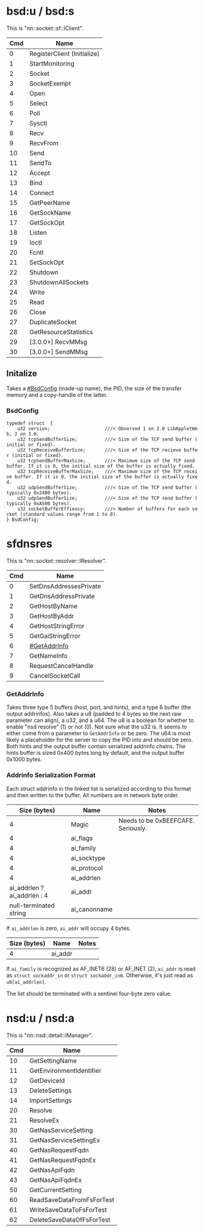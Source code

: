 # bsd:u / bsd:s

This is "nn::socket::sf::IClient".

| Cmd | Name                        |
| --- | --------------------------- |
| 0   | RegisterClient (Initialize) |
| 1   | StartMonitoring             |
| 2   | Socket                      |
| 3   | SocketExempt                |
| 4   | Open                        |
| 5   | Select                      |
| 6   | Poll                        |
| 7   | Sysctl                      |
| 8   | Recv                        |
| 9   | RecvFrom                    |
| 10  | Send                        |
| 11  | SendTo                      |
| 12  | Accept                      |
| 13  | Bind                        |
| 14  | Connect                     |
| 15  | GetPeerName                 |
| 16  | GetSockName                 |
| 17  | GetSockOpt                  |
| 18  | Listen                      |
| 19  | Ioctl                       |
| 20  | Fcntl                       |
| 21  | SetSockOpt                  |
| 22  | Shutdown                    |
| 23  | ShutdownAllSockets          |
| 24  | Write                       |
| 25  | Read                        |
| 26  | Close                       |
| 27  | DuplicateSocket             |
| 28  | GetResourceStatistics       |
| 29  | \[3.0.0+\] RecvMMsg         |
| 30  | \[3.0.0+\] SendMMsg         |

## Initalize

Takes a [\#BsdConfig](#BsdConfig "wikilink") (made-up name), the PID,
the size of the transfer memory and a copy-handle of the
latter.

### BsdConfig

`typedef struct  {`  
`    u32 version;                    ///< Observed 1 on 2.0 LibAppletWeb, 2 on 3.0.`  
`    u32 tcpSendBufferSize;          ///< Size of the TCP send buffer (initial or fixed).`  
`    u32 tcpReceiveBufferSize;       ///< Size of the TCP recieve buffer (initial or fixed).`  
`    u32 tcpSendBufferMaxSize;       ///< Maximum size of the TCP send buffer. If it is 0, the initial size of the buffer is actually fixed.`  
`    u32 tcpReceiveBufferMaxSize;    ///< Maximum size of the TCP receive buffer. If it is 0, the initial size of the buffer is actually fixed.`  
`    u32 udpSendBufferSize;          ///< Size of the TCP send buffer (typically 0x2400 bytes).`  
`    u32 udpSendBufferSize;          ///< Size of the TCP send buffer (typically 0xA500 bytes).`  
`    s32 socketBufferEffiency;       ///< Number of buffers for each socket (standard values range from 1 to 8).`  
`} BsdConfig;`

# sfdnsres

This is "nn::socket::resolver::IResolver".

| Cmd | Name                                     |
| --- | ---------------------------------------- |
| 0   | SetDnsAddressesPrivate                   |
| 1   | GetDnsAddressPrivate                     |
| 2   | GetHostByName                            |
| 3   | GetHostByAddr                            |
| 4   | GetHostStringError                       |
| 5   | GetGaiStringError                        |
| 6   | [\#GetAddrInfo](#GetAddrInfo "wikilink") |
| 7   | GetNameInfo                              |
| 8   | RequestCancelHandle                      |
| 9   | CancelSocketCall                         |

### GetAddrInfo

Takes three type 5 buffers (host, port, and hints), and a type 6 buffer
(the output addrinfos). Also takes a u8 (padded to 4 bytes so the next
raw parameter can align), a u32, and a u64. The u8 is a boolean for
whether to enable "nsd resolve" (1) or not (0). Not sure what the u32
is. It seems to either come from a parameter to `GetAddrInfo` or be
zero. The u64 is most likely a placeholder for the server to copy the
PID into and should be zero. Both hints and the output buffer contain
serialized addrinfo chains. The hints buffer is sized 0x400 bytes long
by default, and the output buffer 0x1000 bytes.

### Addrinfo Serialization Format

Each struct addrinfo in the linked list is serialized according to this
format and then written to the buffer. All numbers are in network byte
order.

| Size (bytes)                  | Name          | Notes                              |
| ----------------------------- | ------------- | ---------------------------------- |
| 4                             | Magic         | Needs to be 0xBEEFCAFE. Seriously. |
| 4                             | ai\_flags     |                                    |
| 4                             | ai\_family    |                                    |
| 4                             | ai\_socktype  |                                    |
| 4                             | ai\_protocol  |                                    |
| 4                             | ai\_addrlen   |                                    |
| ai\_addrlen ? ai\_addrlen : 4 | ai\_addr      |                                    |
| null-terminated string        | ai\_canonname |                                    |

If `ai_addrlen` is zero, `ai_addr` will occupy 4 bytes.

| Size (bytes) | Name     | Notes |
| ------------ | -------- | ----- |
| 4            | ai\_addr |       |

If `ai_family` is recognized as AF\_INET6 (28) or AF\_INET (2),
`ai_addr` is read as `struct sockaddr_in` or `struct sockaddr_in6`.
Otherwise, it's just read as `u8[ai_addrlen]`.

The list should be terminated with a sentinel four-byte zero value.

# nsd:u / nsd:a

This is "nn::nsd::detail::IManager".

| Cmd | Name                      |
| --- | ------------------------- |
| 10  | GetSettingName            |
| 11  | GetEnvironmentIdentifier  |
| 12  | GetDeviceId               |
| 13  | DeleteSettings            |
| 14  | ImportSettings            |
| 20  | Resolve                   |
| 21  | ResolveEx                 |
| 30  | GetNasServiceSetting      |
| 31  | GetNasServiceSettingEx    |
| 40  | GetNasRequestFqdn         |
| 41  | GetNasRequestFqdnEx       |
| 42  | GetNasApiFqdn             |
| 43  | GetNasApiFqdnEx           |
| 50  | GetCurrentSetting         |
| 60  | ReadSaveDataFromFsForTest |
| 61  | WriteSaveDataToFsForTest  |
| 62  | DeleteSaveDataOfFsForTest |
